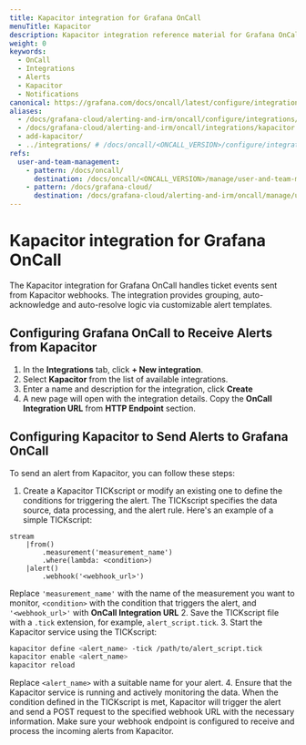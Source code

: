 ```yaml
---
title: Kapacitor integration for Grafana OnCall
menuTitle: Kapacitor
description: Kapacitor integration reference material for Grafana OnCall.
weight: 0
keywords:
  - OnCall
  - Integrations
  - Alerts
  - Kapacitor
  - Notifications
canonical: https://grafana.com/docs/oncall/latest/configure/integrations/references/kapacitor
aliases:
  - /docs/grafana-cloud/alerting-and-irm/oncall/configure/integrations/references/kapacitor
  - /docs/grafana-cloud/alerting-and-irm/oncall/integrations/kapacitor
  - add-kapacitor/
  - ../integrations/ # /docs/oncall/<ONCALL_VERSION>/configure/integrations/references/kapacitor
refs:
  user-and-team-management:
    - pattern: /docs/oncall/
      destination: /docs/oncall/<ONCALL_VERSION>/manage/user-and-team-management/
    - pattern: /docs/grafana-cloud/
      destination: /docs/grafana-cloud/alerting-and-irm/oncall/manage/user-and-team-management/
---
```


# Kapacitor integration for Grafana OnCall

The Kapacitor integration for Grafana OnCall handles ticket events sent from Kapacitor webhooks.
The integration provides grouping, auto-acknowledge and auto-resolve logic via customizable alert templates.

## Configuring Grafana OnCall to Receive Alerts from Kapacitor

1. In the **Integrations** tab, click **+ New integration**.
2. Select **Kapacitor** from the list of available integrations.
3. Enter a name and description for the integration, click **Create**
4. A new page will open with the integration details. Copy the **OnCall Integration URL** from **HTTP Endpoint** section.

## Configuring Kapacitor to Send Alerts to Grafana OnCall

To send an alert from Kapacitor, you can follow these steps:

1. Create a Kapacitor TICKscript or modify an existing one to define the conditions for triggering the alert.
  The TICKscript specifies the data source, data processing, and the alert rule. Here's an example of a simple TICKscript:

  ```tickscript
  stream
      |from()
          .measurement('measurement_name')
          .where(lambda: <condition>)
      |alert()
          .webhook('<webhook_url>')
  ```

  Replace `'measurement_name'` with the name of the measurement you want to monitor, `<condition>`
  with the condition that triggers the alert, and `'<webhook_url>'` with **OnCall Integration URL**
2. Save the TICKscript file with a `.tick` extension, for example, `alert_script.tick`.
3. Start the Kapacitor service using the TICKscript:

  ```bash
  kapacitor define <alert_name> -tick /path/to/alert_script.tick
  kapacitor enable <alert_name>
  kapacitor reload
  ```

  Replace `<alert_name>` with a suitable name for your alert.
4. Ensure that the Kapacitor service is running and actively monitoring the data.
When the condition defined in the TICKscript is met, Kapacitor will trigger the alert and send
a POST request to the specified webhook URL with the necessary information. Make sure your webhook
endpoint is configured to receive and process the incoming alerts from Kapacitor.

